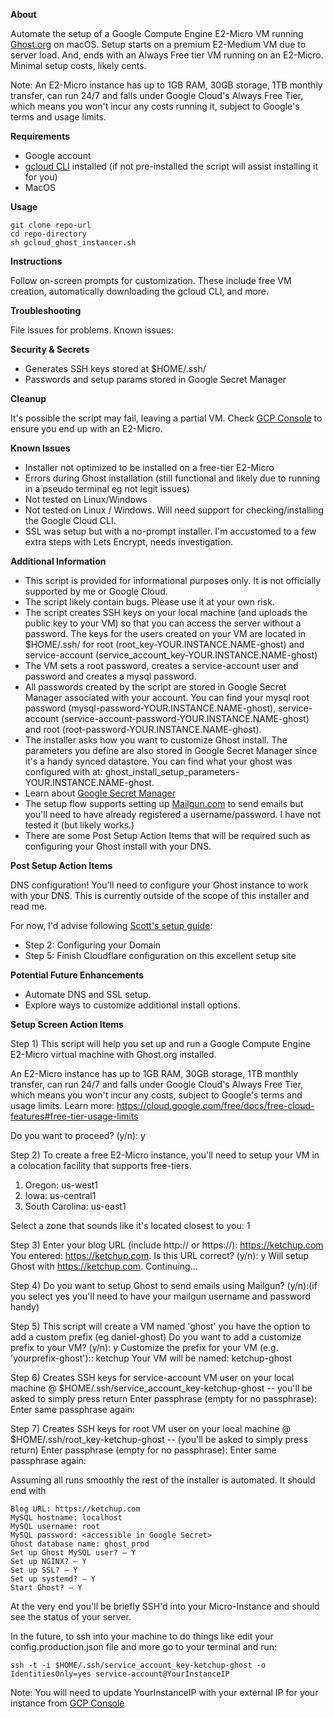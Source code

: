 **About**

Automate the setup of a Google Compute Engine E2-Micro VM running [Ghost.org](Ghost.org) on macOS. Setup starts on a premium E2-Medium VM due to server load. And, ends with an Always Free tier VM running on an E2-Micro. Minimal setup costs, likely cents.

Note: An E2-Micro instance has up to 1GB RAM, 30GB storage, 1TB monthly transfer, can run 24/7 and falls under Google Cloud's Always Free Tier, which means you won't incur any costs running it, subject to Google's terms and usage limits. 

**Requirements**

* Google account
* [gcloud CLI](https://cloud.google.com/sdk/docs/install) installed (if not pre-installed the script will assist installing it for you)
* MacOS

**Usage**

```
git clone repo-url
cd repo-directory
sh gcloud_ghost_instancer.sh
```

**Instructions**

Follow on-screen prompts for customization. These include free VM creation, automatically downloading the gcloud CLI, and more.

**Troubleshooting**

File issues for problems. Known issues:

**Security & Secrets**

* Generates SSH keys stored at $HOME/.ssh/
* Passwords and setup params stored in Google Secret Manager

**Cleanup**

It's possible the script may fail, leaving a partial VM. Check [GCP Console](https://console.cloud.google.com/compute/instances) to ensure you end up with an E2-Micro.

**Known Issues**

* Installer not optimized to be installed on a free-tier E2-Micro
* Errors during Ghost installation (still functional and likely due to running in a pseudo terminal eg not legit issues)
* Not tested on Linux/Windows
* Not tested on Linux / Windows. Will need support for checking/installing the Google Cloud CLI.
* SSL was setup but with a no-prompt installer. I'm accustomed to a few extra steps with Lets Encrypt, needs investigation.

**Additional Information**

* This script is provided for informational purposes only. It is not officially supported by me or Google Cloud.
* The script likely contain bugs. Please use it at your own risk.
* The script creates SSH keys on your local machine (and uploads the public key to your VM) so that you can access the server without a password. The keys for the users created on your VM are located in $HOME/.ssh/ for root (root_key-YOUR.INSTANCE.NAME-ghost) and service-account (service_account_key-YOUR.INSTANCE.NAME-ghost)
* The VM sets a root password, creates a service-account user and password and creates a mysql password. 
* All passwords created by the script are stored in Google Secret Manager associated with your account. You can find your mysql root password (mysql-password-YOUR.INSTANCE.NAME-ghost), service-account (service-account-password-YOUR.INSTANCE.NAME-ghost) and root (root-password-YOUR.INSTANCE.NAME-ghost).
* The installer asks how you want to customize Ghost install. The parameters you define are also stored in Google Secret Manager since it's a handy synced datastore. You can find what your ghost was configured with at: ghost_install_setup_parameters-YOUR.INSTANCE.NAME-ghost.
* Learn about [Google Secret Manager](https://cloud.google.com/secret-manager/)
* The setup flow supports setting up [Mailgun.com](Mailgun.com) to send emails but you'll need to have already registered a username/password. I have not tested it (but likely works.)
* There are some Post Setup Action Items that will be required such as configuring your Ghost install with your DNS.

**Post Setup Action Items**

DNS configuration! You'll need to configure your Ghost instance to work with your DNS. This is currently outside of the scope of this installer and read me.

For now, I'd advise following [Scott's setup guide](https://scottleechua.com/blog/self-hosting-ghost-on-google-cloud/):
- Step 2: Configuring your Domain
- Step 5: Finish Cloudflare configuration on this excellent setup site

**Potential Future Enhancements**

* Automate DNS and SSL setup.
* Explore ways to customize additional install options.

**Setup Screen Action Items**

Step 1) This script will help you set up and run a Google Compute Engine E2-Micro virtual machine with Ghost.org installed.

An E2-Micro instance has up to 1GB RAM, 30GB storage, 1TB monthly transfer, can run 24/7 and falls under Google Cloud's Always Free Tier, which means you won't incur any costs, subject to Google's terms and usage limits.
Learn more: https://cloud.google.com/free/docs/free-cloud-features#free-tier-usage-limits

Do you want to proceed? (y/n): y

Step 2) To create a free E2-Micro instance, you'll need to setup your VM in a colocation facility that supports free-tiers.

 1) Oregon: us-west1
 2) Iowa: us-central1
 3) South Carolina: us-east1

Select a zone that sounds like it's located closest to you: 1

Step 3) Enter your blog URL (include http:// or https://):  https://ketchup.com
You entered: https://ketchup.com. Is this URL correct? (y/n): y
Will setup Ghost with https://ketchup.com. Continuing...

Step 4) Do you want to setup Ghost to send emails using Mailgun? (y/n):(if you select yes you'll need to have your mailgun username and password handy)

Step 5) This script will create a VM named 'ghost' you have the option to add a custom prefix (eg daniel-ghost)
Do you want to add a customize prefix to your VM? (y/n): y
Customize the prefix for your VM (e.g. 'yourprefix-ghost'):: ketchup
Your VM will be named: ketchup-ghost

Step 6) Creates SSH keys for service-account VM user on your local machine @ $HOME/.ssh/service_account_key-ketchup-ghost -- you'll be asked to simply press return
Enter passphrase (empty for no passphrase):
Enter same passphrase again:

Step 7) Creates SSH keys for root VM user on your local machine @ $HOME/.ssh/root_key-ketchup-ghost -- (you'll be asked to simply press return)
Enter passphrase (empty for no passphrase):
Enter same passphrase again:

Assuming all runs smoothly the rest of the installer is automated. It should end with

```
Blog URL: https://ketchup.com
MySQL hostname: localhost
MySQL username: root
MySQL password: <accessible in Google Secret>
Ghost database name: ghost_prod
Set up Ghost MySQL user? — Y
Set up NGINX? — Y
Set up SSL? — Y
Set up systemd? — Y
Start Ghost? — Y
```

At the very end you'll be briefly SSH'd into your Micro-Instance and should see the status of your server.

In the future, to ssh into your machine to do things like edit your config.production.json file and more go to your terminal and run:
```
ssh -t -i $HOME/.ssh/service_account_key-ketchup-ghost -o IdentitiesOnly=yes service-account@YourInstanceIP
```
Note: You will need to update YourInstanceIP with your external IP for your instance from [GCP Console](https://console.cloud.google.com/compute/instances)
